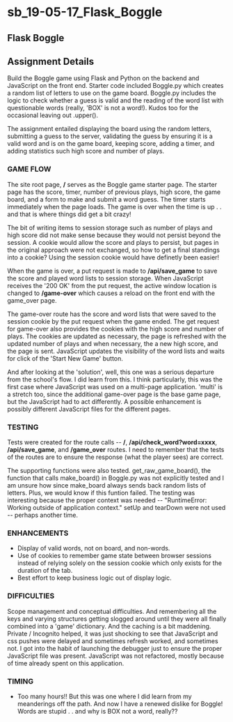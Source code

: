 # sb_19-05-17_Flask_Boggle

## Flask Boggle 

## Assignment Details
Build the Boggle game using Flask and Python on the backend and JavaScript on the front end. Starter code included Boggle.py which creates a random list of letters to use on the game board. Boggle.py includes the logic to check whether a guess is valid and the reading of the word list with questionable words (really, 'BOX' is not a word!). Kudos too for the occasional leaving out .upper().

The assignment entailed displaying the board using the random letters, submitting a guess to the server, validating the guess by ensuring it is a valid word and is on the game board, keeping score, adding a timer, and adding statistics such high score and number of plays. 


### GAME FLOW 
The site root page, **/** serves as the Boggle game starter page. The starter page has the score, timer, number of previous plays, high score, the game board, and a form to make and submit a word guess.  The timer starts immediately when the page loads. The game is over when the time is up . . and that is where things did get a bit crazy!

The bit of writing items to session storage such as number of plays and high score did not make sense because they would not persist beyond the session. A cookie would allow the score and plays to persist, but pages in the original approach were not exchanged, so how to get a final standings into a cookie? Using the session cookie would have definetly been easier!

When the game is over, a put request is made to **/api/save_game** to save the score and played word lists to session storage. When JavaScript receives the '200 OK' from the put request, the active window location is changed to **/game-over** which causes a reload on the front end with the game_over page.

The game-over route has the score and word lists that were saved to the session cookie by the put request when the game ended. The get request for game-over also provides the cookies with the high score and number of plays. The cookies are updated as necessary, the page is refreshed with the updated number of plays and when necessary, the a new high score, and the page is sent. JavaScript updates the visibility of the word lists and waits for click of the 'Start New Game' button. 

And after looking at the 'solution', well, this one was a serious departure from the school's flow. I did learn from this. I think particularly, this was the first case where JavaScript was used on a multi-page application. 'multi' is a stretch too, since the additional game-over page is the base game page, but the JavaScript had to act differently. A possible enhancement is possibly different JavaScript files for the different pages. 

### TESTING
Tests were created for the route calls -- **/**, **/api/check_word?word=xxxx**, **/api/save_game**, and **/game_over** routes. I need to remember that the tests of the routes are to ensure the response (what the player sees) are correct. 

The supporting functions were also tested. get_raw_game_board(), the function that calls make_board() in Boggle.py was not explicitly tested and I am unsure how since make_board always sends back random lists of letters. Plus, we would know if this funtion failed. The testing was interesting because the proper context was needed -- "RuntimeError: Working outside of application context." setUp and tearDown were not used -- perhaps another time.


### ENHANCEMENTS 
- Display of valid words, not on board, and non-words.
- Use of cookies to remember game state between browser sessions instead of relying solely on the session cookie which only exists for the duration of the tab.
- Best effort to keep business logic out of display logic.


### DIFFICULTIES 
Scope management and conceptual difficulties. And remembering all the keys and varying structures getting slogged around until they were all finally combined into a 'game' dictionary. And the caching is a bit maddening. Private / Incognito helped, it was just shocking to see that JavaScript and css pushes were delayed and sometimes refresh worked, and sometimes not. I got into the habit of launching the debugger just to ensure the proper JavaScript file was present. 
JavaScript was not refactored, mostly because of time already spent on this application. 


### TIMING 
- Too many hours!! But this was one where I did learn from my meanderings off the path. And now I have a renewed dislike for Boggle! Words are stupid . . and why is BOX not a word, really??


